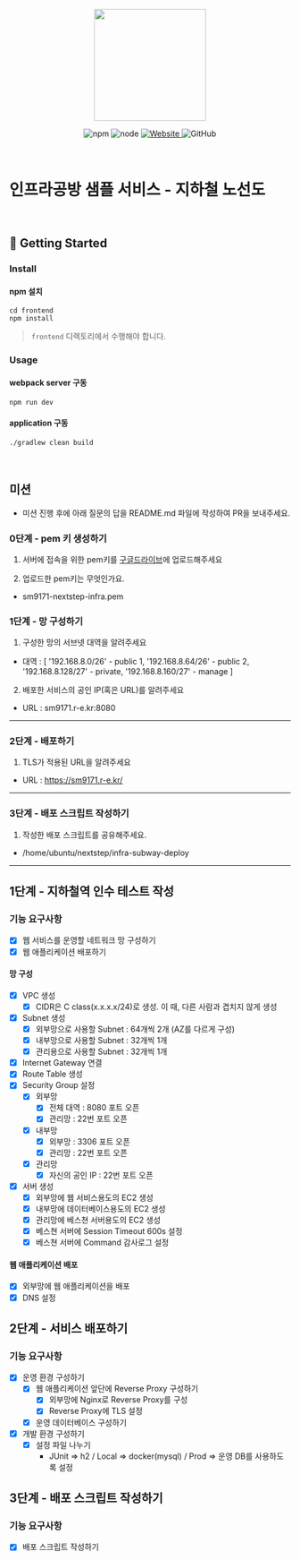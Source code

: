 <p align="center">
    <img width="200px;" src="https://raw.githubusercontent.com/woowacourse/atdd-subway-admin-frontend/master/images/main_logo.png"/>
</p>
<p align="center">
  <img alt="npm" src="https://img.shields.io/badge/npm-%3E%3D%205.5.0-blue">
  <img alt="node" src="https://img.shields.io/badge/node-%3E%3D%209.3.0-blue">
  <a href="https://edu.nextstep.camp/c/R89PYi5H" alt="nextstep atdd">
    <img alt="Website" src="https://img.shields.io/website?url=https%3A%2F%2Fedu.nextstep.camp%2Fc%2FR89PYi5H">
  </a>
  <img alt="GitHub" src="https://img.shields.io/github/license/next-step/atdd-subway-service">
</p>

<br>

# 인프라공방 샘플 서비스 - 지하철 노선도

<br>

## 🚀 Getting Started

### Install
#### npm 설치
```
cd frontend
npm install
```
> `frontend` 디렉토리에서 수행해야 합니다.

### Usage
#### webpack server 구동
```
npm run dev
```
#### application 구동
```
./gradlew clean build
```
<br>

## 미션

* 미션 진행 후에 아래 질문의 답을 README.md 파일에 작성하여 PR을 보내주세요.

### 0단계 - pem 키 생성하기

1. 서버에 접속을 위한 pem키를 [구글드라이브](https://drive.google.com/drive/folders/1dZiCUwNeH1LMglp8dyTqqsL1b2yBnzd1?usp=sharing)에 업로드해주세요

2. 업로드한 pem키는 무엇인가요.
- sm9171-nextstep-infra.pem

### 1단계 - 망 구성하기
1. 구성한 망의 서브넷 대역을 알려주세요

- 대역 : [
  '192.168.8.0/26' - public 1,
  '192.168.8.64/26' - public 2,
  '192.168.8.128/27' - private,
  '192.168.8.160/27' - manage
]

2. 배포한 서비스의 공인 IP(혹은 URL)를 알려주세요

- URL : sm9171.r-e.kr:8080

---

### 2단계 - 배포하기
1. TLS가 적용된 URL을 알려주세요

- URL : https://sm9171.r-e.kr/

---

### 3단계 - 배포 스크립트 작성하기

1. 작성한 배포 스크립트를 공유해주세요.

- /home/ubuntu/nextstep/infra-subway-deploy

---
## 1단계 - 지하철역 인수 테스트 작성
### 기능 요구사항
- [x] 웹 서비스를 운영할 네트워크 망 구성하기
- [x] 웹 애플리케이션 배포하기

#### 망 구성
- [x] VPC 생성
  - [x] CIDR은 C class(x.x.x.x/24)로 생성. 이 때, 다른 사람과 겹치지 않게 생성
- [x] Subnet 생성
  - [x] 외부망으로 사용할 Subnet : 64개씩 2개 (AZ를 다르게 구성)
  - [x] 내부망으로 사용할 Subnet : 32개씩 1개
  - [x] 관리용으로 사용할 Subnet : 32개씩 1개
- [x] Internet Gateway 연결
- [x] Route Table 생성
- [x] Security Group 설정
  - [x] 외부망
    - [x] 전체 대역 : 8080 포트 오픈
    - [x] 관리망 : 22번 포트 오픈
  - [x] 내부망
    - [x] 외부망 : 3306 포트 오픈
    - [x] 관리망 : 22번 포트 오픈
  - [x] 관리망
    - [x] 자신의 공인 IP : 22번 포트 오픈
- [x] 서버 생성
  - [x] 외부망에 웹 서비스용도의 EC2 생성
  - [x] 내부망에 데이터베이스용도의 EC2 생성
  - [x] 관리망에 베스쳔 서버용도의 EC2 생성
  - [x] 베스쳔 서버에 Session Timeout 600s 설정
  - [x] 베스쳔 서버에 Command 감사로그 설정

#### 웹 애플리케이션 배포
- [x] 외부망에 웹 애플리케이션을 배포
- [x] DNS 설정

## 2단계 - 서비스 배포하기
### 기능 요구사항
- [x] 운영 환경 구성하기
  - [x] 웹 애플리케이션 앞단에 Reverse Proxy 구성하기
    - [x] 외부망에 Nginx로 Reverse Proxy를 구성
    - [x] Reverse Proxy에 TLS 설정
  - [x] 운영 데이터베이스 구성하기
- [x] 개발 환경 구성하기
  - [x] 설정 파일 나누기
    - JUnit => h2 / Local => docker(mysql) / Prod => 운영 DB를 사용하도록 설정

## 3단계 - 배포 스크립트 작성하기
### 기능 요구사항
- [x] 배포 스크립트 작성하기

